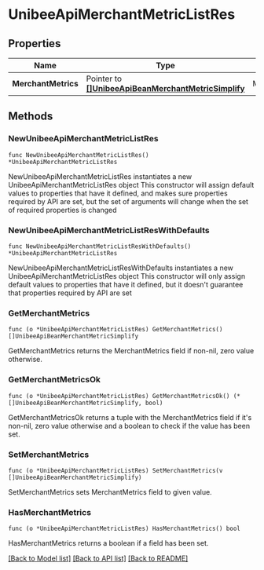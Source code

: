 # UnibeeApiMerchantMetricListRes

## Properties

Name | Type | Description | Notes
------------ | ------------- | ------------- | -------------
**MerchantMetrics** | Pointer to [**[]UnibeeApiBeanMerchantMetricSimplify**](UnibeeApiBeanMerchantMetricSimplify.md) | MerchantMetrics | [optional] 

## Methods

### NewUnibeeApiMerchantMetricListRes

`func NewUnibeeApiMerchantMetricListRes() *UnibeeApiMerchantMetricListRes`

NewUnibeeApiMerchantMetricListRes instantiates a new UnibeeApiMerchantMetricListRes object
This constructor will assign default values to properties that have it defined,
and makes sure properties required by API are set, but the set of arguments
will change when the set of required properties is changed

### NewUnibeeApiMerchantMetricListResWithDefaults

`func NewUnibeeApiMerchantMetricListResWithDefaults() *UnibeeApiMerchantMetricListRes`

NewUnibeeApiMerchantMetricListResWithDefaults instantiates a new UnibeeApiMerchantMetricListRes object
This constructor will only assign default values to properties that have it defined,
but it doesn't guarantee that properties required by API are set

### GetMerchantMetrics

`func (o *UnibeeApiMerchantMetricListRes) GetMerchantMetrics() []UnibeeApiBeanMerchantMetricSimplify`

GetMerchantMetrics returns the MerchantMetrics field if non-nil, zero value otherwise.

### GetMerchantMetricsOk

`func (o *UnibeeApiMerchantMetricListRes) GetMerchantMetricsOk() (*[]UnibeeApiBeanMerchantMetricSimplify, bool)`

GetMerchantMetricsOk returns a tuple with the MerchantMetrics field if it's non-nil, zero value otherwise
and a boolean to check if the value has been set.

### SetMerchantMetrics

`func (o *UnibeeApiMerchantMetricListRes) SetMerchantMetrics(v []UnibeeApiBeanMerchantMetricSimplify)`

SetMerchantMetrics sets MerchantMetrics field to given value.

### HasMerchantMetrics

`func (o *UnibeeApiMerchantMetricListRes) HasMerchantMetrics() bool`

HasMerchantMetrics returns a boolean if a field has been set.


[[Back to Model list]](../README.md#documentation-for-models) [[Back to API list]](../README.md#documentation-for-api-endpoints) [[Back to README]](../README.md)


